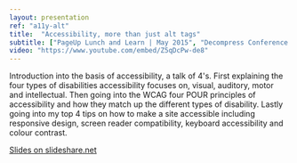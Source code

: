 ```yaml
---
layout: presentation
ref: "a11y-alt"
title:  "Accessibility, more than just alt tags"
subtitle: ["PageUp Lunch and Learn | May 2015", "Decompress Conference  | March 2015"]
video: "https://www.youtube.com/embed/Z5qDcPw-de8"
---
```


Introduction into the basis of accessibility, a talk of 4's. First explaining the four types of disabilities accessibility focuses on, visual, auditory, motor and intellectual. Then going into the WCAG four POUR principles of accessibility and how they match up the different types of disability. Lastly going into my top 4 tips on how to make a site accessible including responsive design, screen reader compatibility, keyboard accessibility and colour contrast.

[Slides on slideshare.net](http://www.slideshare.net/RhianaHeath/accessibility-abridged-33921021)
